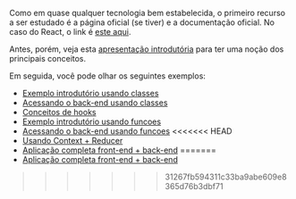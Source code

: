 Como em quase qualquer tecnologia bem estabelecida, o primeiro recurso a ser estudado é a página oficial (se tiver) e a documentação oficial. No caso do React, o link é [este aqui](https://pt-br.react.dev/).

Antes, porém, veja esta [apresentação introdutória](https://www.canva.com/design/DAFYI3D2Ypo/FGIPVTJOe0li_xxom8mBJQ/view?utm_content=DAFYI3D2Ypo&utm_campaign=designshare&utm_medium=link&utm_source=publishsharelink) para ter uma noção dos principais conceitos.

Em seguida, você pode olhar os seguintes exemplos:

* [Exemplo introdutório usando classes](./exemploIntrodutorioClasses.md)
* [Acessando o back-end usando classes](./acessandoBackendClasses.md)
* [Conceitos de hooks](./conceitosHooks.md)
* [Exemplo introdutório usando funcoes](./exemploIntrodutorioFuncoes.md)
* [Acessando o back-end usando funcoes](./acessandoBackendFuncoes.md)
<<<<<<< HEAD
* [Usando Context + Reducer](./usandoContextReducer.md)
* [Aplicação completa front-end + back-end](./aplicacaoCompleta.md)
=======
* [Aplicação completa front-end + back-end](./aplicacaoCompleta.md)
>>>>>>> 31267fb594311c33ba9abe609e8365d76b3dbf71
